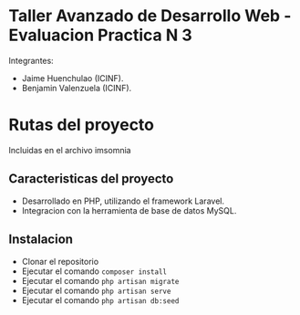 # Taller Avanzado de Desarrollo Web - Evaluacion Practica N 3

Integrantes:
- Jaime Huenchulao (ICINF).
- Benjamin Valenzuela (ICINF).

# Rutas del proyecto

Incluidas en el archivo imsomnia

## Caracteristicas del proyecto

- Desarrollado en PHP, utilizando el framework Laravel.
- Integracion con la herramienta de base de datos MySQL.

## Instalacion
- Clonar el repositorio
- Ejecutar el comando ```composer install```
- Ejecutar el comando ```php artisan migrate```
- Ejecutar el comando ```php artisan serve```
- Ejecutar el comando ```php artisan db:seed```

